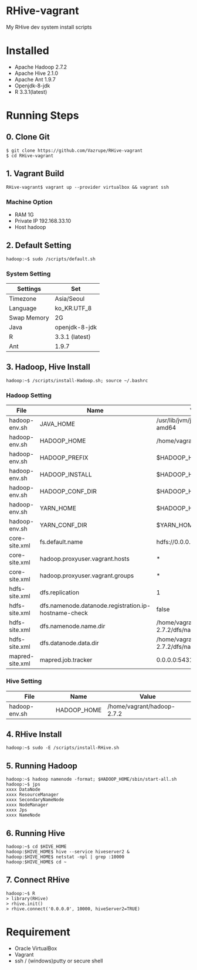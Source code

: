 # RHive-vagrant
My RHive dev system install scripts


# Installed
* Apache Hadoop 2.7.2
* Apache Hive 2.1.0
* Apache Ant 1.9.7
* Openjdk-8-jdk
* R 3.3.1(latest)


# Running Steps
## 0. Clone Git
```
$ git clone https://github.com/Vazrupe/RHive-vagrant
$ cd RHive-vagrant
```


## 1. Vagrant Build
```
RHive-vagrant$ vagrant up --provider virtualbox && vagrant ssh
```

### Machine Option
* RAM 1G
* Private IP 192.168.33.10
* Host hadoop


## 2. Default Setting
```
hadoop:~$ sudo /scripts/default.sh
```

### System Setting
| Settings | Set |
| -------- | --- |
| Timezone | Asia/Seoul |
| Language | ko_KR.UTF_8 |
| Swap Memory | 2G |
| Java | openjdk-8-jdk |
| R | 3.3.1 (latest) |
| Ant | 1.9.7 |

## 3. Hadoop, Hive Install
```
hadoop:~$ /scripts/install-Hadoop.sh; source ~/.bashrc
```
### Hadoop Setting
| File | Name | Value |
| ---- | ---- | ----- |
| hadoop-env.sh | JAVA_HOME | /usr/lib/jvm/java-8-openjdk-amd64 |
| hadoop-env.sh | HADOOP_HOME | /home/vagrant/hadoop-2.7.2 |
| hadoop-env.sh | HADOOP_PREFIX | $HADOOP_HOME |
| hadoop-env.sh | HADOOP_INSTALL | $HADOOP_HOME |
| hadoop-env.sh | HADOOP_CONF_DIR | $HADOOP_HOME/etc/hadoop |
| hadoop-env.sh | YARN_HOME | $HADOOP_HOME |
| hadoop-env.sh | YARN_CONF_DIR | $YARN_HOME/etc/hadoop |
| core-site.xml | fs.default.name | hdfs://0.0.0.0:19000 |
| core-site.xml | hadoop.proxyuser.vagrant.hosts | * |
| core-site.xml | hadoop.proxyuser.vagrant.groups | * |
| hdfs-site.xml | dfs.replication | 1 |
| hdfs-site.xml | dfs.namenode.datanode.registration.ip-hostname-check | false |
| hdfs-site.xml | dfs.namenode.name.dir | /home/vagrant/hadoop-2.7.2/dfs/name |
| hdfs-site.xml | dfs.datanode.data.dir | /home/vagrant/hadoop-2.7.2/dfs/name |
| mapred-site.xml | mapred.job.tracker | 0.0.0.0:54311 |

### Hive Setting
| File | Name | Value |
| ---- | ---- | ----- |
| hadoop-env.sh | HADOOP_HOME | /home/vagrant/hadoop-2.7.2 |

## 4. RHive Install
```
hadoop:~$ sudo -E /scripts/install-RHive.sh
```


## 5. Running Hadoop
```
hadoop:~$ hadoop namenode -format; $HADOOP_HOME/sbin/start-all.sh
hadoop:~$ jps
xxxx DataNode
xxxx ResourceManager
xxxx SecondaryNameNode
xxxx NodeManager
xxxx Jps
xxxx NameNode
```


## 6. Running Hive
```
hadoop:~$ cd $HIVE_HOME
hadoop:$HIVE_HOME$ hive --service hiveserver2 &
hadoop:$HIVE_HOME$ netstat -npl | grep :10000
hadoop:$HIVE_HOME$ cd ~
```


## 7. Connect RHive
```
hadoop:~$ R
> library(RHive)
> rhive.init()
> rhive.connect('0.0.0.0', 10000, hiveServer2=TRUE)
```



# Requirement
+ Oracle VirtualBox
+ Vagrant
+ ssh / (windows)putty or secure shell
